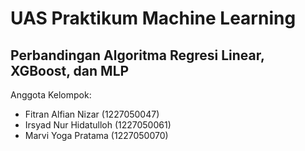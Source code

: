 # UAS Praktikum Machine Learning
## Perbandingan Algoritma Regresi Linear, XGBoost, dan MLP
Anggota Kelompok:
- Fitran Alfian Nizar (1227050047)
- Irsyad Nur Hidatulloh (1227050061)
- Marvi Yoga Pratama (1227050070)
